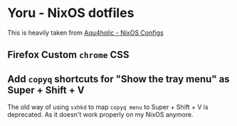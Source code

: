# Yoru - NixOS dotfiles

This is heavily taken from [Aqu4holic - NixOS Configs](https://github.com/aqu4holic/yuki)

## Firefox Custom `chrome` CSS

## Add `copyq` shortcuts for "Show the tray menu" as Super + Shift + V

The old way of using `sxhkd` to map `copyq menu` to Super + Shift + V is deprecated. As it doesn't work properly on my NixOS anymore.